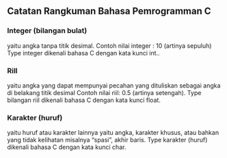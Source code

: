 ## Catatan Rangkuman Bahasa Pemrogramman C

### Integer (bilangan bulat)
yaitu angka tanpa titik desimal.
Contoh nilai integer : 10 (artinya sepuluh) Type integer dikenali bahasa C dengan kata kunci int..

### Rill 
yaitu angka yang dapat mempunyai pecahan yang dituliskan sebagai angka di belakang titik desimal Contoh nilai riil: 0.5 (artinya setengah).
Type bilangan riil dikenali bahasa C dengan kata kunci float.

### Karakter (huruf)
yaitu huruf atau karakter lainnya yaitu angka, karakter khusus, atau bahkan yang tidak kelihatan misalnya “spasi”, akhir baris.
Type karakter (huruf) dikenali bahasa C dengan kata kunci char.



